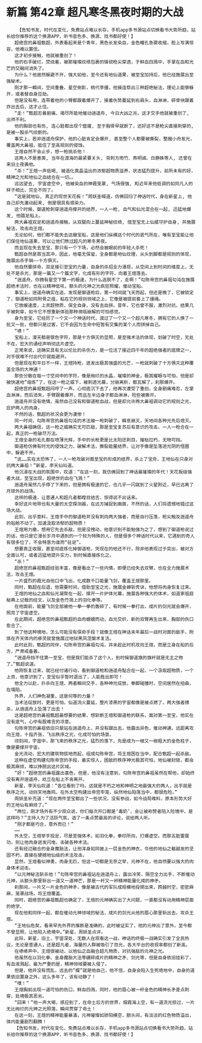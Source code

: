 # 新篇 第42章 超凡寒冬黑夜时期的大战
        【告知书友，时代在变化，免费站点难以长存，手机app多书源站点切换看书大势所趋，站长给你推荐的这个换源APP，听书音色多、换源、找书都好使！】
       超绝宫的鼻祖甄超，外表看起来是个青年，黑色长发染血，金色瞳孔急骤收缩，脸上写满惊容，他难以置信。
       这才初步接触，他就被重创了！
       他的右手破烂，焚烧着，被那璀璨纹络包裹的锋锐枪尖穿透，于鲜血四溅中，手掌在血和光芒的交融间消失了。
       为什么？他居然躲避不开，强大如他，至今还有地仙道果，被至宝加持后，他已经施展出至强秘术。
       刚才那一瞬间，空间重叠，星空倒影，桃代李僵，他接连祭出三种超绝秘法，理论上能够躲开，或者替自身应劫。
       但是没有用，连带着他的小臂都跟着爆开了，接着伤势蔓延到右肩头，血淋淋，碎骨块跟着炸出去后，这才止住。
       “走！”甄超忍着剧痛，竭尽所能地催动逍遥舟, 今日大凶之兆，这才交手他就被重创了, 出师不利。
       他的胸部也有伤, 连心脏都出现个窟窿, 至于胸骨早就断了，还好这不是枪尖直接刺穿的, 是被一股杀气绞断的。
       事实上，若非逍遥舟保护，他的心脏肯定会爆开, 甚至整个人都要被撕裂，整艘小舟发光，覆盖两大鼻祖，抵住了至高规则的侵蚀。
       王煊自然不会止步，想一枪挑杀他！
       这两人不是善类, 当年在渡海的最紧要关头, 背刺方雨竹、燕明诚、白静姝等人, 还曾在来旧土夜袭他。
       “杀！”王煊一声低喝, 被造化真晶溢出的浓郁超物质滋养，状态猛烈提升，前所未有的好，精神之光和地仙之血结合在一切。。
       远远望去, 宇宙虚空中, 他被染血的神霞笼罩, 气场很强, 和近年来他低调的如同凡人的样子相比，完全不同了。
       “这是就地仙, 真正的现世天花板！”周妖圣喊道，仿佛回归了神话时代，身在新星上, 他自己却先激动起来, 倒是很具有感染力。
       这个时候，御道枪刺穿逍遥舟撑开的结界，一人一枪, 血气和仙光混合在一起, 迅猛地爆发, 他踏足船上。
       两大鼻祖双足和逍遥舟接触，从双腿向上蔓延神秘纹络, 借至宝无上仙威守护自身, 并施展秘法，攻击向王煊。
       无论如何，他们都不能失去这艘宝船，这是他们纵横这个时代的底气所在，唯有至宝能让他们保住地仙道果，可以让他们熬过超凡的寒冬黑夜。
       而且现在失去至宝，那只有一个下场，必然会被眼前的年轻人杀死！
       甄超自然是首当其冲，因此，他毫无保留，全身都是地仙纹理，从头到脚都是规则的体现，施展出杀手锏——十方俱灭。
       他自然要拼命，双足接引至宝的力量，自身的杀招全力涌现，从空间上到时间的维度上，无处不是杀光，那是一篇又一个篇文字，化成有形的字符，向着王煊落去。
       “逍遥舟，你拥有星空下第一的极速，为什么逃脱不了，走啊！”勾陈帝宫的鼻祖勾沌在施展超绝术法时，也在以精神低吼，额头的元神之光疯狂照耀，催动宝船。
       事实上，逍遥舟确实在逃，发现是御道枪后，第一时间就飞天而起，但还是晚了，它被锁定了，御道枪如同附骨之疽，粘在它的规则领域之上，它像是被提前套上了缰绳。
       它放缓速度，上贡超物质，保全自身，没有去血拼。昔年，它也曾不服，激烈对抗，结果几乎被刺穿，如今它不想重新体验那种濒临崩解的可怕感觉。
       身为至宝，它经历了一个又一个神话时代，渡过了一个又一个超凡寒冬，拥有它的人换了一批又一批，但都只是过客，它不会因为生命中短暂有交集的某个人而拼掉自己。
       “哧！”
       宝船上，漫天都是银色字符，那是十方俱灭的显照，是至强术法的体现，划破了时空，无处不在，宏大的诵经声响彻这片虚空。
       正常来说，这确实具有无以伦比的杀伤力，是一位活了接近四千年的超绝强者的底牌之一，对手很难不付出代价就能避开。
       但是现在和平日不一样，王煊持枪，迸发出极其强盛的光芒，一枪就刺破了十方俱灭这种覆盖全场的大神通！
       那些分散在每一寸空间中的字符，像是绚烂的水晶，璀璨的神金，极其耀眼与可怕，但是却被快速地“熔炼”了，在这一枪之威下，被刺透光幕，分崩离析，都瓦解了，刹那爆开。
       超绝宫的鼻祖甄超闷哼了一声，心彻底沉下去了，他再次遭受了重创，全身剧痛难忍，左掌血淋淋，而后消失，手臂跟着爆开，而且左半边身子都血淋淋，险些被撕开。
       逍遥舟并没有绝情，虽然自己没有和御道枪血战，但是却允许两大鼻祖调动它的规则之光，庇护两人的肉身。
       不然的话，甄超的状况会更为凄惨！
       同一时间，勾陈帝宫的鼻祖勾沌的术法被一枪刺破了，瞬息崩灭，天地间各种光先后熄灭。
       两大鼻祖确信，这一枪之威确实无可匹敌，那是至宝复苏后有意识的攻击，一人一枪合在一起，真正的一枪破尽万法。
       王煊全身的毛孔都在喷薄光辉，手中的长枪更是比太阳还刺目，摧枯拉朽，无物可挡。
       御道枪仿佛有时光的侵蚀之力，破解术法，撕裂能量结界，让对手像是坠落进光阴的怪圈中，躲避不开。
       “这……实在太恐怖了，一人一枪攻破对面至宝的形成的结界，杀上了宝舟，王地仙在只身对抗两大鼻祖！”新星，李天仙叫道。
       他沉浸在大战的氛围中，叹道：“在这一刻，我仿佛回到了神话最璀璨的年代！天花板级强者大战，至宝出现，超绝世的血在飞溅！”
       逍遥舟虽然几乎停了下来的，但是拥有极速的它，也几乎一闪就到了火星附近，早已远离了月球外的战场。
       这样的极速，让普通人和超凡者都瞠目结舌，惊得说不出话来。
       幸好这片地带也有大量的太空探测器，在远方捕捉到画面，不然的话，人们将遗憾地错过这场大战。
       此刻，出乎意料，王煊手中的御道枪并没有刺向两大强者，而是自行压落，枪尖触及逍遥舟的船舱不动了，加速汲取浓郁的超物质！
       王煊用力撤，想用它先去杀敌，但是没拽动，他意识到不能勉强为之了，想到了御道枪说过的话，他只是它漫长岁月中遇到的一个较为特殊的人，但是很多个神话时代以来，它遇到的奇人有很多位了，不会特意为谁而“驻足”。
       想要真正收服，甚至彻底炼化掉御道枪，凭现在的他还不行，除非他表现过于突出，被对方全面认可，或者迅猛地提升实力，到时候直接炼化之。
       “杀！”
       超绝宫的鼻祖甄超经验丰富，像是看出了一些内情，即便已经失去双臂，也在全力施展术法，攻击王煊。
       一片盛烈的霞光自他口中飞出，化成数千口能量飞剑，覆盖王煊那里。
       同时，甄超在后退，他需要时间，借助至宝之光，施展金蝉斩壳诀，他想将肉身恢复过来。
       王煊的地仙之血和仙光凝聚在一起，撑开一片护体光幕，施展各种强大的体术，如道家祖庭秘典上记载的经文，以及金色竹简上的羽化拳等。
       在他面前，能量飞剑全部被他一拳一拳的轰碎了，有时候一拳打出，成片的剑光就会爆开，照亮了宇宙虚空。
       在此期间，超绝宫的鼻祖甄超的血肉蠕蠕而动，血光交织，新的双臂再生出来，胸部的伤口愈合了。
       到了他这种境地，怎么可能没有保命手段？就像王煊在神话末年最后一战时对面的敌手，附体在齐天体内的瘆灵就曾施展过地狱黑凤涅槃术复活。
       此时此刻，甄超的同伴，勾陈帝宫的鼻祖勾沌，并未趁此时机攻向王煊，而是立身在船的后方，严肃戒备着。
       “逍遥舟挡不住第一至宝，但是我们能杀了这个人，到时候御道旗的旗杆就是无主之物了。”甄超说道。
       他刚恢复过来，就已经付诸行动，看到御道枪和逍遥舟黏合在一起，一个汲取超物质，一个上贡，他意识到了，至宝似乎暂时退出了，人能胜出即可！
       他全力以赴，扑杀向王煊，两者瞬间交手，各种神光绽放，拳脚碰撞时，空间居然在扭曲，在塌陷。
       外界，人们神色凝重，这是何等的力量？
       当术法绽放时，更是可怕，仙道流火蔓延，整片漆黑的宇宙都像是被点燃了，两大强者搏杀，从逍遥舟上坠落了出去！
       这是超绝宫的鼻祖甄超最想要的结果，想斩断王煊和御道枪的联系，面对第一至宝，他实在没有底气，心中有股难言的凉意。
       勾陈帝宫的鼻祖依旧只是站在逍遥舟上，并没有跟出去，他露出异色，催动神通，远距离攻向王煊，十指齐张，飞出秩序之光，化成可怕的场景。
       顷刻间，宇宙中，那飞来的秩序之光，猛烈的落下，先是成为一根又一根粗大的金色柱子，像是要撑开宇宙。
       金光流动，宏大的建筑物拔地而起，组成勾陈帝宫，将王煊困在当中，配合甄超一起杀敌。
       这种在虚空构建勾陈帝宫的手段，着实惊人，困敌的秩序神光极其可怕，地仙被封锁，都会极其麻烦，难以挣脱出这片区域。
       “好！”超绝宫的鼻祖露出喜色，但是，他没有注意到，勾陈帝宫的鼻祖虽然在帮他，却始终没有离开逍遥舟，屹立在船上不肯离开。
       新星，李天仙叹道：“各位看到了吗，这就是不朽之地和神明之地最强大的两人，出手就是秩序之光，动则天地轰鸣，在外太空构建出帝宫牢笼，纵然地仙陷落当中，都很危险。”
       周妖圣补充道：“现在两件至宝都出了一些状况，没有参战，如今战局难料，原本形势大好的王地仙有麻烦了。”
       “两位，刚才场外有不少观众说，你们每次开口都是‘毒奶’，会让被称赞者陷入险境中，是这样吗？”主持人为了活跃气氛，选了一条点赞最高的评论，说给两人听。
       “刚才都是巧合，意外而已！”
       ……
       外太空，王煊举手投足，尽是至强体术，如羽化拳，拳印所向，打爆虚空。而那五脏雷霆功，则让他肉身迸发闪电，击破各种术法。
       还有经过融合的金身魔胎法，让他浑身如同披上一层金色的神衣，令他的地仙之躯越发的坚固不朽，直接在硬撼地仙级的术法攻击。
       显然，王煊看似神勇，肉身无匹，但这一切都是无奈之举，元神不在，他自然要以强大的肉身体术迎击。
       “以元神秘法斩杀他！”勾陈帝宫的鼻祖站在逍遥舟上，露出冷笑，隔空全力出手，不断催动元神，从额头那里斩出一道又一道神芒，那是一杆又一杆精神能量化成的神矛。
       刹那间，一片又一片金色的神矛，像是被古代的军队成规模地投掷出来，跨越时空，密密麻麻，笼罩战场，将王煊覆盖。
       同时，超绝宫的鼻祖甄超也确定了，王煊的元神确实出了大问题，一直都没有动用精神层面的绝学。
       现在他和同伴一起，都在催动元神领域的秘法，成片的剑光从他的眉心那里斩出去，攻杀王煊。
       “王地仙危矣，看来早先外界的推断是准确的，此时被证实了，他的元神出了意外，至今都不曾显照，让他陷入绝境中。”新星，周妖圣点评。
       此际，新星，旧土，宇宙深处，无数人在观看这一战，神话的终极一战确实引发了全民热议，无论是普通人，还是超凡者，海量的人群被吸引了目光，各大平台的收视率都创了新高。
       在哧哧声中，王煊很被动，以地仙之血融合超凡物质，对抗强敌的元神之光。
       他虽然在以羽化拳、金身魔胎大法等碾碎成片的精神之矛、剑光等，但是自身依旧挂彩了，有血液溅起，最为严重的是，精神领域要被入侵了。
       但是，他并没有慌乱，远去的“蝶”就是他自己，他不信，自身会陷入生死绝地中，自身的道果依旧置身之外，这么多年了，该有动静了！
       “噗！”
       王煊胸前出现一道可怕的伤口，鲜血四溅，同时，他的眉心被一杆金色的精神长矛差点刺穿，处境极其恶劣。
       “回来！”他一声大喝，感应到了，在命土后方的世界，烟霞海上空，有一道流光掠过，一片无比绚烂的元神之光照落，瞬间贯穿了命土！
       在这一刻，王煊的精神能量暴涌，元神璀璨如骄阳横空，额头间，有淡淡的红色物质溢出，体内能量剧烈翻腾！
       【告知书友，时代在变化，免费站点难以长存，手机app多书源站点切换看书大势所趋，站长给你推荐的这个换源APP，听书音色多、换源、找书都好使！】